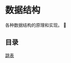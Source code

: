 # 数据结构

各种数据结构的原理和实现。 :100:

## 目录

[跳表](https://github.com/CnLzh/NoteBook/tree/main/DataStructure/SkipList)
